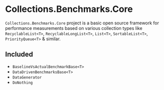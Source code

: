 # Collections.Benchmarks.Core
`Collections.Benchmarks.Core` project is a basic open source framework for performance measurements based on various collection types like `RecyclableList<T>`, `RecyclableLongList<T>`, `List<T>`, `SortableList<T>`, `PriorityQueue<T>` & similar.

## Included
* `BaselineVsActualBenchmarkBase<T>`
* `DataDrivenBenchmarksBase<T>`
* `DataGenerator`
* `DoNothing`
